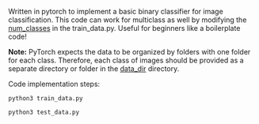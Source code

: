 Written in pytorch to implement a basic binary classifier for image classification. This code can work for multiclass as well by modifying the [num_classes](https://github.com/priya55612/Pytorch_Binary_classifier/blob/master/train_data.py#L50) in the train_data.py. Useful for beginners like a boilerplate code!

**Note:** PyTorch expects the data to be organized by folders with one folder for each class. Therefore, each class of images should be provided as a separate directory or folder in the [data_dir](https://github.com/priya55612/Pytorch_Binary_classifier/blob/master/train_data.py#L16) directory. 


Code implementation steps:

```python3 train_data.py```

```python3 test_data.py```
